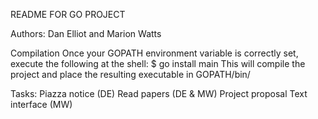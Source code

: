 README FOR GO PROJECT

Authors: Dan Elliot and Marion Watts

Compilation
Once your GOPATH environment variable is correctly set, execute the following at the shell:
$ go install main
This will compile the project and place the resulting executable in GOPATH/bin/

Tasks:
Piazza notice (DE)
Read papers (DE & MW)
Project proposal
Text interface	(MW)

